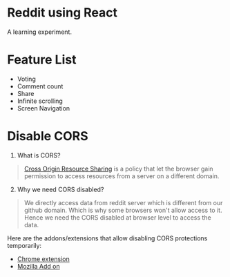 # Reddit using React

A learning experiment.

# Feature List

- Voting
- Comment count
- Share
- Infinite scrolling
- Screen Navigation

# Disable CORS

1. What is CORS?
  >[Cross Origin Resource Sharing](https://en.wikipedia.org/wiki/Cross-origin_resource_sharing) is a policy that let the browser gain permission to access resources from a server on a different domain.

2. Why we need CORS disabled?
  >We directly access data from reddit server which is different from our github domain. Which is why some browsers won't allow access to it. Hence we need the CORS disabled at browser level to access the data.

Here are the addons/extensions that allow disabling CORS protections temporarily:

- [Chrome extension](https://chrome.google.com/webstore/detail/allow-cors-access-control/lhobafahddgcelffkeicbaginigeejlf)
- [Mozilla Add on](https://addons.mozilla.org/en-CA/firefox/addon/access-control-allow-origin/)
